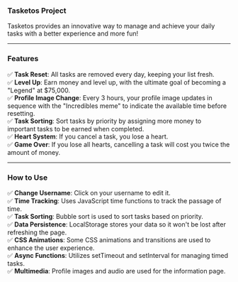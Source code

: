  

 

### Tasketos Project 

Tasketos provides an innovative way to manage and achieve your daily tasks with a better experience and more fun!

---

### Features
✅ **Task Reset**: All tasks are removed every day, keeping your list fresh.  
✅ **Level Up**: Earn money and level up, with the ultimate goal of becoming a "Legend" at $75,000.  
✅ **Profile Image Change**: Every 3 hours, your profile image updates in sequence with the "Incredibles meme" to indicate the available time before resetting.  
✅ **Task Sorting**: Sort tasks by priority by assigning more money to important tasks to be earned when completed.  
✅ **Heart System**: If you cancel a task, you lose a heart.  
✅ **Game Over**: If you lose all hearts, cancelling a task will cost you twice the amount of money.  

---

### How to Use

✅ **Change Username**: Click on your username to edit it.  
✅ **Time Tracking**: Uses JavaScript time functions to track the passage of time.  
✅ **Task Sorting**: Bubble sort is used to sort tasks based on priority.  
✅ **Data Persistence**: LocalStorage stores your data so it won't be lost after refreshing the page.  
✅ **CSS Animations**: Some CSS animations and transitions are used to enhance the user experience.  
✅ **Async Functions**: Utilizes setTimeout and setInterval for managing timed tasks.  
✅ **Multimedia**: Profile images and audio are used for the information page.  
